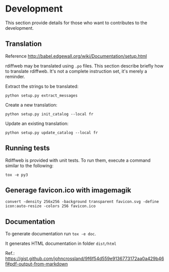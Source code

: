 # Development

This section provide details for those who want to contributes to the development.

## Translation

Reference <http://babel.edgewall.org/wiki/Documentation/setup.html>

rdiffweb may be translated using `.po` files. This section describe briefly
how to translate rdiffweb. It's not a complete instruction set, it's merely a reminder.

Extract the strings to be translated:

    python setup.py extract_messages

Create a new translation:

    python setup.py init_catalog --local fr

Update an existing translation:

    python setup.py update_catalog --local fr

## Running tests

Rdiffweb is provided with unit tests. To run them, execute a command similar to the following:

    tox -e py3

## Generage favicon.ico with imagemagik

    convert -density 256x256 -background transparent favicon.svg -define icon:auto-resize -colors 256 favicon.ico

## Documentation

To generate documentation run `tox -e doc`.

It generates HTML documentation in folder `dist/html`

Ref.: <https://gist.github.com/johncrossland/9f6f54d559e9136773172aa0a429b46f#pdf-output-from-markdown>
